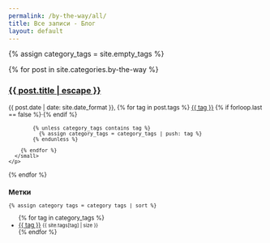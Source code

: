 ```yaml
---
permalink: /by-the-way/all/
title: Все записи - Блог
layout: default
---
```


<div class="row">

<div class="col-sm-9">

{% assign category_tags = site.empty_tags %}

{% for post in site.categories.by-the-way %}
  <div class="post-list-item">
    <h3 class="post-title" itemprop="name headline">
      <a href="{{ post.url | relative_url }}">{{ post.title | escape }}</a>
    </h3>
    <p class="text-muted">
      <small>
        <span datetime="{{ post.date | date_to_xmlschema }}" itemprop="datePublished">{{ post.date | date: site.date_format }}</span>,
        {% for tag in post.tags %}
          <a class="tag" href="/{{ post.categories | first | slugify }}/{{ tag }}/">{{ tag }}</a>
          {% if forloop.last == false %}&middot;{% endif %}

	        {% unless category_tags contains tag %}
	          {% assign category_tags = category_tags | push: tag %}
	        {% endunless %}

        {% endfor %}
      </small>
    </p>
  </div>
{% endfor %}

</div>

<div class="col-sm-3">

  <h3>Метки</h3>

	{% assign category_tags = category_tags | sort %}
  <ul class="list-unstyled">
    {% for tag in category_tags %}
      <li><a href="/by-the-way/{{ tag | slugify }}/">{{ tag }}</a> <small>{{ site.tags[tag] | size }}</small></li>
    {% endfor %}
  </ul>

</div>

</div>